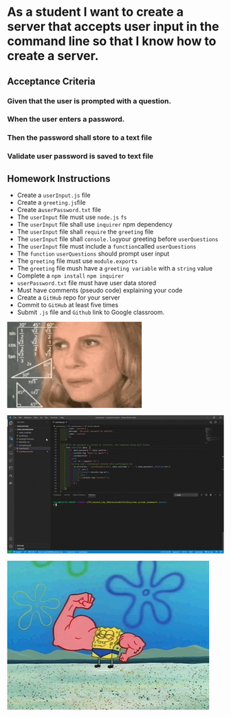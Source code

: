 # As a student I want to create a server that accepts user input in the command line so that I know how to create a server. 

## Acceptance Criteria

### Given that the user is prompted with a question. 
### When the user enters a password. 
### Then the password shall store to a text file
### Validate user password is saved to text file 

## Homework Instructions 

* Create a `userInput.js` file
* Create a `greeting.js`file 
* Create a`userPassword.txt` file 
* The `userInput` file must use `node.js` `fs`  
* The `userInput` file shall use `inquirer` npm dependency 
* The `userInput` file shall `require` the `greeting` file  
* The `userInput` file shall `console.log`your greeting before `userQuestions` 
* The `userInput` file must include a `function`called `userQuestions` 
* The `function` `userQuestions` should prompt user input 
* The `greeting` file must use `module.exports` 
*  The `greeting` file mush have a `greeting variable` with a `string` value
* Complete a `npm install` `npm inquirer` 
* `userPassword.txt` file must have user data stored 
* Must have comments (pseudo code) explaining your code  
* Create a `GitHub` repo for your server 
* Commit to `GitHub` at least five times 
* Submit `.js` file and `Github` link to Google classroom.

![](confused.gif)

![](node-js.gif)

![](spongebog.gif)